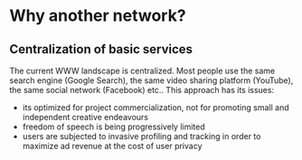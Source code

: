 # Why another network?
## Centralization of basic services
The current WWW landscape is centralized. Most people use the same
search engine (Google Search), the same video sharing platform (YouTube),
the same social network (Facebook) etc.. This approach has its issues:
- its optimized for project commercialization, not for promoting small and
independent creative endeavours
- freedom of speech is being progressively limited
- users are subjected to invasive profiling and tracking in order to maximize
ad revenue at the cost of user privacy
